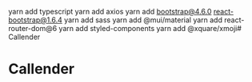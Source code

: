 yarn add typescript
yarn add axios
yarn add bootstrap@4.6.0 react-bootstrap@1.6.4
yarn add sass
yarn add @mui/material
yarn add react-router-dom@6
yarn add styled-components
yarn add @xquare/xmoji# Callender
# Callender
